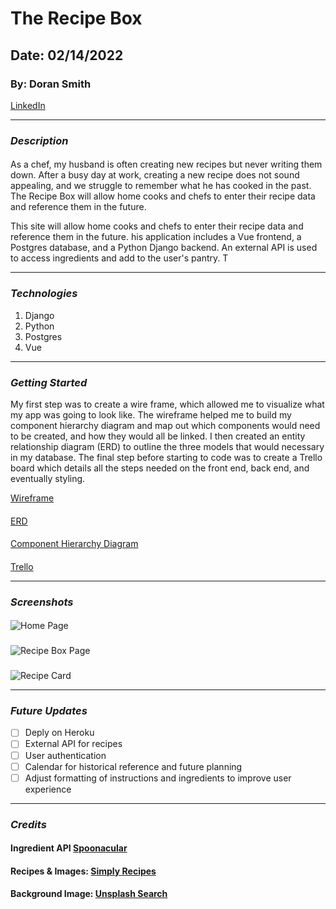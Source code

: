 # The Recipe Box
## Date: 02/14/2022
### By: Doran Smith
[LinkedIn](https://www.linkedin.com/in/dorancsmith/)
***
### ***Description***
####
As a chef, my husband is often creating new recipes but never writing them down. After a busy day at work, creating a new recipe does not sound appealing, and we struggle to remember what he has cooked in the past. The Recipe Box will allow home cooks and chefs to enter their recipe data and reference them in the future.

This site will allow home cooks and chefs to enter their recipe data and reference them in the future. his application includes a Vue frontend, a Postgres database, and a Python Django backend. An external API is used to access ingredients and add to the user's pantry. T

***
### ***Technologies***
1. Django
2. Python
3. Postgres
4. Vue

***
### ***Getting Started***

My first step was to create a wire frame, which allowed me to visualize what my app was going to look like. The wireframe helped me to build my component hierarchy diagram and map out which components would need to be created, and how they would all be linked. I then created an entity relationship diagram (ERD) to outline the three models that would necessary in my database. The final step before starting to code was to create a Trello board which details all the steps needed on the front end, back end, and eventually styling.

[Wireframe](https://whimsical.com/wireframe-J6SBaMjURJo3njMHNu2Py9)
####
[ERD](https://whimsical.com/erd-3eHokfNtyLBWdPGgwtfaBs)
####
[Component Hierarchy Diagram](https://whimsical.com/component-hierarchy-diagram-KCGGAPZM7GguoaQDNc6gs)
####
[Trello](https://whimsical.com/component-hierarchy-diagram-KCGGAPZM7GguoaQDNc6gs)
***
### ***Screenshots***
#### 
![Home Page](https://i.imgur.com/dNqaho8.png)
###
![Recipe Box Page](https://i.imgur.com/tQjTdzz.png)
###
![Recipe Card](https://i.imgur.com/Z4oaw5h.png)
***
### ***Future Updates***
- [ ] Deply on Heroku
- [ ] External API for recipes
- [ ] User authentication
- [ ] Calendar for historical reference and future planning
- [ ] Adjust formatting of instructions and ingredients to improve user experience
***
### ***Credits***
#### Ingredient API [Spoonacular](https://spoonacular.com/food-api)
#### Recipes & Images: [Simply Recipes](https://www.simplyrecipes.com/)
#### Background Image: [Unsplash Search](https://images.unsplash.com/photo-1541795795328-f073b763494e?ixlib=rb-1.2.1&ixid=MnwxMjA3fDB8MHxwaG90by1wYWdlfHx8fGVufDB8fHx8&auto=format&fit=crop&w=687&q=80)